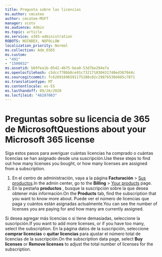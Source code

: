 ```yaml
---
title: Pregunta sobre las licencias
ms.author: cmcatee
author: cmcatee-MSFT
manager: scotv
ms.audience: Admin
ms.topic: article
ms.service: o365-administration
ROBOTS: NOINDEX, NOFOLLOW
localization_priority: Normal
ms.collection: Adm_O365
ms.custom:
- "491"
- "1500032"
ms.assetid: b69fea1b-0542-4b75-bea0-53d7be294e7a
ms.openlocfilehash: c5dcc770bb8ce91c732171030431740ed387044c
ms.sourcegitcommit: fc62091696591175280c02c29876530d485c7871
ms.translationtype: MT
ms.contentlocale: es-ES
ms.lasthandoff: 09/26/2020
ms.locfileid: "48287083"
---
```

# <a name="questions-about-your-microsoft-365-license"></a><span data-ttu-id="39ae4-102">Preguntas sobre su licencia de 365 de Microsoft</span><span class="sxs-lookup"><span data-stu-id="39ae4-102">Questions about your Microsoft 365 license</span></span>

<span data-ttu-id="39ae4-103">Siga estos pasos para averiguar cuántas licencias ha comprado o cuántas licencias se han asignado desde una suscripción.</span><span class="sxs-lookup"><span data-stu-id="39ae4-103">Use these steps to find out how many licenses you bought, or how many licenses are assigned from a subscription.</span></span>
  
1. <span data-ttu-id="39ae4-104">En el centro de administración, vaya a la página **Facturación** \> [Sus productos](https://go.microsoft.com/fwlink/p/?linkid=842054).</span><span class="sxs-lookup"><span data-stu-id="39ae4-104">In the admin center, go to the **Billing** \> [Your products](https://go.microsoft.com/fwlink/p/?linkid=842054) page.</span></span>
2. <span data-ttu-id="39ae4-105">En la pestaña **productos** , busque la suscripción sobre la que desea obtener más información.</span><span class="sxs-lookup"><span data-stu-id="39ae4-105">On the **Products** tab, find the subscription that you want to know more about.</span></span> <span data-ttu-id="39ae4-106">Puede ver el número de licencias que paga y cuántos están asignadas actualmente.</span><span class="sxs-lookup"><span data-stu-id="39ae4-106">You can see the number of licenses you are paying for and how many are currently assigned.</span></span>

<span data-ttu-id="39ae4-107">Si desea agregar más licencias o si tiene demasiadas, seleccione la suscripción.</span><span class="sxs-lookup"><span data-stu-id="39ae4-107">If you want to add more licenses, or if you have too many, select the subscription.</span></span> <span data-ttu-id="39ae4-108">En la página datos de la suscripción, seleccione **comprar licencias** o **quitar licencias** para ajustar el número total de licencias de la suscripción.</span><span class="sxs-lookup"><span data-stu-id="39ae4-108">On the subscription data page, select **Buy licenses** or **Remove licenses** to adjust the total number of licenses for the subscription.</span></span>